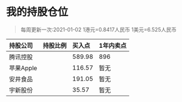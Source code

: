 # 我的持股仓位
>每周更新一次:2021-01-02
>1港元=0.8417人民币
>1美元=6.525人民币

| 持股公司 | 持股比例 | 买入点 | 1年内卖点 |
| :--- | :--- |:--- |:--- |
| 腾讯控股 |  | 589.98 | 896 |
| 苹果Apple |  | 116.57 | 暂无 |
| 安井食品 |  | 191.05 | 暂无 |
| 宇新股份 |  | 35.57 | 暂无 |

<!-- 
港币58998 -> 49658.61
美元4408  -> 28762.2
19105  
17785
人民币总计 ：115310
-->
